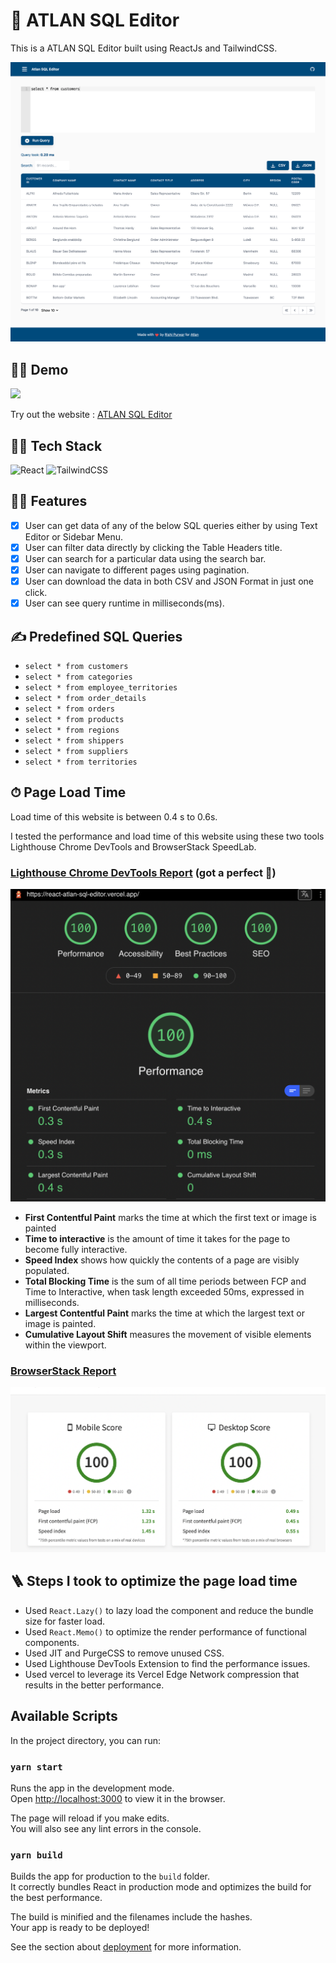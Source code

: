 # 🚀 ATLAN SQL Editor

This is a ATLAN SQL Editor built using ReactJs and TailwindCSS.

![Homepage](src/assets/screenshots/screenshot-one.png)

## 👨‍💻 Demo

<a href="https://github.com/rishipurwar1/coding-space" target="blank">
<img src="https://img.shields.io/website?url=https://www.codingspace.codes&logo=github&style=flat-square" />
</a>

Try out the website : [ATLAN SQL Editor](https://atlan-react-sql-editor.netlify.app/)

## 👨‍🔧 Tech Stack

![React](https://img.shields.io/badge/react-%2320232a.svg?style=for-the-badge&logo=react&logoColor=%2361DAFB)
![TailwindCSS](https://img.shields.io/badge/tailwindcss-%2338B2AC.svg?style=for-the-badge&logo=tailwind-css&logoColor=white)

## 👨‍💻 Features

- [x] User can get data of any of the below SQL queries either by using Text Editor or Sidebar Menu.
- [x] User can filter data directly by clicking the Table Headers title.
- [x] User can search for a particular data using the search bar.
- [x] User can navigate to different pages using pagination.
- [x] User can download the data in both CSV and JSON Format in just one click.
- [x] User can see query runtime in milliseconds(ms).

## ✍️ Predefined SQL Queries

- `select * from customers`
- `select * from categories`
- `select * from employee_territories`
- `select * from order_details`
- `select * from orders`
- `select * from products`
- `select * from regions`
- `select * from shippers`
- `select * from suppliers`
- `select * from territories`

## ⏱ Page Load Time

Load time of this website is between 0.4 s to 0.6s.

I tested the performance and load time of this website using these two tools Lighthouse Chrome DevTools and BrowserStack SpeedLab.

### [Lighthouse Chrome DevTools Report](https://developers.google.com/web/tools/lighthouse#devtools) (got a perfect 💯)

![lighthouse report](src/assets/screenshots/screenshot-two.png)

- **First Contentful Paint** marks the time at which the first text or image is painted
- **Time to interactive** is the amount of time it takes for the page to become fully interactive.
- **Speed Index** shows how quickly the contents of a page are visibly populated.
- **Total Blocking Time** is the sum of all time periods between FCP and Time to Interactive, when task length exceeded 50ms, expressed in milliseconds.
- **Largest Contentful Paint** marks the time at which the largest text or image is painted.
- **Cumulative Layout Shift** measures the movement of visible elements within the viewport.

### [BrowserStack Report](https://www.browserstack.com/speedlab)

![browserstack report](src/assets/screenshots/screenshot-three.png)

## 🪜 Steps I took to optimize the page load time

- Used `React.Lazy()` to lazy load the component and reduce the bundle size for faster load.
- Used `React.Memo()` to optimize the render performance of functional components.
- Used JIT and PurgeCSS to remove unused CSS.
- Used Lighthouse DevTools Extension to find the performance issues.
- Used vercel to leverage its Vercel Edge Network compression that results in the better performance.

## Available Scripts

In the project directory, you can run:

### `yarn start`

Runs the app in the development mode.\
Open [http://localhost:3000](http://localhost:3000) to view it in the browser.

The page will reload if you make edits.\
You will also see any lint errors in the console.

### `yarn build`

Builds the app for production to the `build` folder.\
It correctly bundles React in production mode and optimizes the build for the best performance.

The build is minified and the filenames include the hashes.\
Your app is ready to be deployed!

See the section about [deployment](https://facebook.github.io/create-react-app/docs/deployment) for more information.
